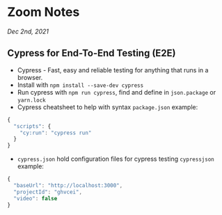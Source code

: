 # Zoom Notes
*Dec 2nd, 2021*
## Cypress for End-To-End Testing (E2E)
  * Cypress - Fast, easy and reliable testing for anything that runs in a browser.
  * Install with `npm install --save-dev cypress`
  * Run cypress with `npm run cypress`, find and define in `json.package` or `yarn.lock`
  * Cypress cheatsheet to help with syntax
`package.json` example:
```js
{
  "scripts": {
    "cy:run": "cypress run"
  }
}
```
  * `cypress.json` hold configuration files for cypress testing
`cypressjson` example:
```js 
{
  "baseUrl": "http://localhost:3000",
  "projectId": "ghvcei",
  "video": false
}
```